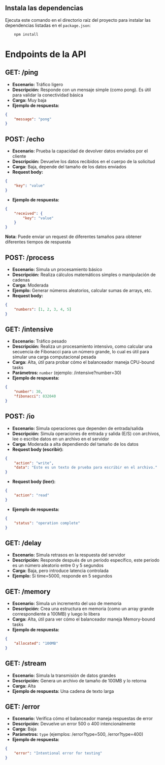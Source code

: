 ## Instala las dependencias

Ejecuta este comando en el directorio raíz del proyecto para instalar las dependencias listadas en el `package.json`:

```bash
    npm install
```


# Endpoints de la API

## GET: /ping
- **Escenario:** Tráfico ligero
- **Descripción:** Responde con un mensaje simple (como pong). Es útil para validar la conectividad básica
- **Carga:** Muy baja
- **Ejemplo de respuesta:** 
```json
{ 
    "message": "pong" 
}
```

## POST: /echo
- **Escenario:** Prueba la capacidad de devolver datos enviados por el cliente
- **Descripción:** Devuelve los datos recibidos en el cuerpo de la solicitud
- **Carga:** Baja, depende del tamaño de los datos enviados
- **Request body:**
```json
{
    "key": "value"
}
```
- **Ejemplo de respuesta:**
```json
{
    "received": {
        "key": "value"
    }
}
```
**Nota:** Puede enviar un request de diferentes tamaños para obtener diferentes tiempos de respuesta

## POST: /process
- **Escenario:** Simula un procesamiento básico
- **Descripción:** Realiza cálculos matemáticos simples o manipulación de cadenas
- **Carga:** Moderada
- **Ejemplo:** Generar números aleatorios, calcular sumas de arrays, etc.
- **Request body:**
```json
{
    "numbers": [1, 2, 3, 4, 5]
}
```

## GET: /intensive
- **Escenario:** Tráfico pesado
- **Descripción:** Realiza un procesamiento intensivo, como calcular una secuencia de Fibonacci para un número grande, lo cual es útil para simular una carga computacional pesada
- **Carga:** Alta, útil para probar cómo el balanceador maneja CPU-bound tasks
- **Parámetros:** `number` (ejemplo: /intensive?number=30)
- **Ejemplo de respuesta:**
```json
{
    "number": 30,
    "fibonacci": 832040
}
```

## POST: /io
- **Escenario:** Simula operaciones que dependen de entrada/salida
- **Descripción:** Simula operaciones de entrada y salida (E/S) con archivos, lee o escribe datos en un archivo en el servidor
- **Carga:** Moderada a alta dependiendo del tamaño de los datos
- **Request body (escribir):**
```json
{
    "action": "write",
    "data": "Este es un texto de prueba para escribir en el archivo."
}
```
- **Request body (leer):**
```json
{
    "action": "read"
}
```
- **Ejemplo de respuesta:**
```json
{
    "status": "operation complete"
}
```

## GET: /delay
- **Escenario:** Simula retrasos en la respuesta del servidor
- **Descripción:** Responde después de un período específico, este periodo es un número aleatorio entre 0 y 5 segundos
- **Carga:** Baja, pero introduce latencia controlada
- **Ejemplo:** Si time=5000, responde en 5 segundos

## GET: /memory
- **Escenario:** Simula un incremento del uso de memoria
- **Descripción:** Crea una estructura en memoria (como un array grande correspondiente a 100MB) y luego lo libera
- **Carga:** Alta, útil para ver cómo el balanceador maneja Memory-bound tasks
- **Ejemplo de respuesta:**
```json
{
    "allocated": "100MB"
}
```

## GET: /stream
- **Escenario:** Simula la transmisión de datos grandes
- **Descripción:** Genera un archivo de tamaño de 100MB y lo retorna
- **Carga:** Alta
- **Ejemplo de respuesta:** Una cadena de texto larga

## GET: /error
- **Escenario:** Verifica cómo el balanceador maneja respuestas de error
- **Descripción:** Devuelve un error 500 o 400 intencionalmente
- **Carga:** Baja
- **Parámetros:** `type` (ejemplos: /error?type=500, /error?type=400)
- **Ejemplo de respuesta:**
```json
{
    "error": "Intentional error for testing"
}
```
